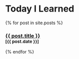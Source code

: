 # Today I Learned

{% for post in site.posts %}

<h3>
  <a href="{{ post.baseurl }}{{ post.url }}">{{ post.title }}</a>
  <br>
  <small>[{{ post.date }}]</small>
</h3>

{% endfor %}
